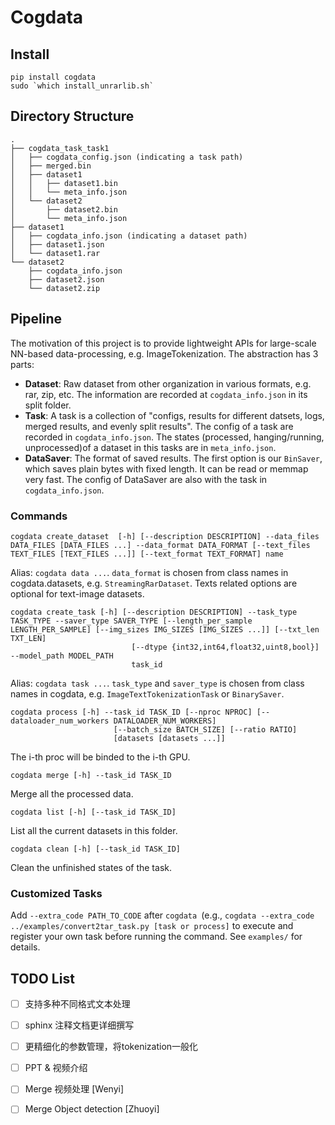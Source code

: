 # Cogdata

## Install
```
pip install cogdata
sudo `which install_unrarlib.sh`
```
## Directory Structure
```
.
├── cogdata_task_task1
│   ├── cogdata_config.json (indicating a task path)
│   ├── merged.bin
│   ├── dataset1
│   │   ├── dataset1.bin
│   │   └── meta_info.json
│   └── dataset2
│       ├── dataset2.bin
│       └── meta_info.json
├── dataset1
│   ├── cogdata_info.json (indicating a dataset path)
│   ├── dataset1.json
│   └── dataset1.rar
└── dataset2
    ├── cogdata_info.json
    ├── dataset2.json
    └── dataset2.zip
```

## Pipeline
The motivation of this project is to provide lightweight APIs for large-scale NN-based data-processing, e.g. ImageTokenization. The abstraction has 3 parts:
* **Dataset**: Raw dataset from other organization in various formats, e.g. rar, zip, etc. The information are recorded at `cogdata_info.json` in its split folder. 
* **Task**: A task is a collection of "configs, results for different datsets, logs, merged results, and evenly split results". The config of a task are recorded in `cogdata_info.json`. The states (processed, hanging/running, unprocessed)of a dataset in this tasks are in `meta_info.json`.
* **DataSaver**: The format of saved results. The first option is our `BinSaver`, which saves plain bytes with fixed length. It can be read or memmap very fast. The config of DataSaver are also with the task in `cogdata_info.json`. 

### Commands
```
cogdata create_dataset  [-h] [--description DESCRIPTION] --data_files DATA_FILES [DATA_FILES ...] --data_format DATA_FORMAT [--text_files TEXT_FILES [TEXT_FILES ...]] [--text_format TEXT_FORMAT] name
```
Alias: `cogdata data ...`. `data_format` is chosen from class names in cogdata.datasets, e.g. `StreamingRarDataset`. Texts related options are optional for text-image datasets.

```
cogdata create_task [-h] [--description DESCRIPTION] --task_type TASK_TYPE --saver_type SAVER_TYPE [--length_per_sample LENGTH_PER_SAMPLE] [--img_sizes IMG_SIZES [IMG_SIZES ...]] [--txt_len TXT_LEN]
                           [--dtype {int32,int64,float32,uint8,bool}] --model_path MODEL_PATH
                           task_id
```
Alias: `cogdata task ...`. `task_type` and `saver_type` is chosen from class names in cogdata, e.g. `ImageTextTokenizationTask` or `BinarySaver`.
```
cogdata process [-h] --task_id TASK_ID [--nproc NPROC] [--dataloader_num_workers DATALOADER_NUM_WORKERS]
                       [--batch_size BATCH_SIZE] [--ratio RATIO]
                       [datasets [datasets ...]]
```
The i-th proc will be binded to the i-th GPU.

```
cogdata merge [-h] --task_id TASK_ID
```
Merge all the processed data.

```
cogdata list [-h] [--task_id TASK_ID]
```
List all the current datasets in this folder.
```
cogdata clean [-h] [--task_id TASK_ID]
```
Clean the unfinished states of the task.
### Customized Tasks
Add `--extra_code PATH_TO_CODE` after `cogdata `(e.g., `cogdata --extra_code ../examples/convert2tar_task.py [task or process]` to execute and register your own task before running the command. See `examples/` for details. 

## TODO List

* [ ] 支持多种不同格式文本处理
* [ ] sphinx 注释文档更详细撰写
* [ ] 更精细化的参数管理，将tokenization一般化
* [ ] PPT & 视频介绍
* [ ] Merge 视频处理 [Wenyi]
* [ ] Merge Object detection [Zhuoyi]


